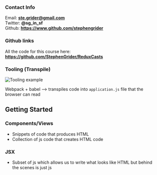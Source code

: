 ### Contact Info
Email: **ste.grider@gmail.com**  
Twitter: **@sg_in_sf**  
Github: **https://www.github.com/stephengrider**

### Github links
All the code for this course here: **https://github.com/StephenGrider/ReduxCasts**

### Tooling (Transpile)
![Tooling example](ReduxSimpleStarter/img/modernJSTooling.PNG)  

Webpack + babel --> transpiles code into `application.js` file that the browser can read

## Getting Started
### Components/Views
- Snippets of code that produces HTML
- Collection of js code that creates HTML code

### JSX
- Subset of js which allows us to write what looks like HTML but behind the scenes is just js
